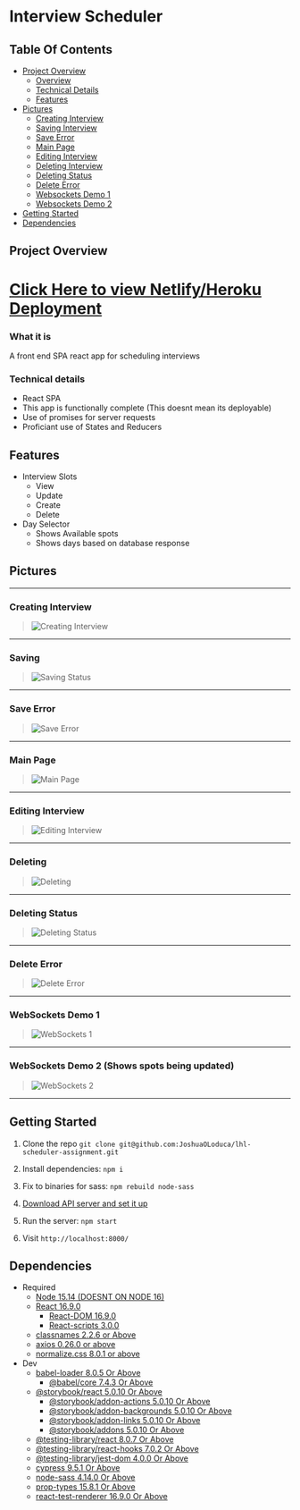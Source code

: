 # Interview Scheduler

## Table Of Contents

- [Project Overview](#project-overview)
  - [Overview](#what-it-is)
  - [Technical Details](#technical-details)
  - [Features](#features)
- [Pictures](#pictures)
  - [Creating Interview](#creating-interview)
  - [Saving Interview](#saving)
  - [Save Error](#save-error)
  - [Main Page](#main-page)
  - [Editing Interview](#editing-interview)
  - [Deleting Interview](#deleting)
  - [Deleting Status](#deleting-status)
  - [Delete Error](#delete-error)
  - [Websockets Demo 1](#websockets-1)
  - [Websockets Demo 2](#websockets-2)
- [Getting Started](#getting-started)
- [Dependencies](#dependencies)

## Project Overview

# [Click Here to view Netlify/Heroku Deployment](https://zealous-chandrasekhar-b32d76.netlify.app/)

### What it is

A front end SPA react app for scheduling interviews

### Technical details

- React SPA
- This app is functionally complete (This doesnt mean its deployable)
- Use of promises for server requests
- Proficiant use of States and Reducers

## Features

- Interview Slots
  - View
  - Update
  - Create
  - Delete
- Day Selector
  - Shows Available spots
  - Shows days based on database response

## Pictures

---

### Creating Interview

> ![Creating Interview](/readmefiles/imgs/Creating.webp)

---

### Saving

> ![Saving Status](/readmefiles/imgs/Saving.gif)

---

### Save Error

> ![Save Error](/readmefiles/imgs/Save%20Error.webp)

---

### Main Page

> ![Main Page](/readmefiles/imgs/Scheduled.webp)

---

### Editing Interview

> ![Editing Interview](/readmefiles/imgs/Editing.webp)

---

### Deleting

> ![Deleting](/readmefiles/imgs/Deleting.webp)

---

### Deleting Status

> ![Deleting Status](/readmefiles/imgs/Deleting.gif)

---

### Delete Error

> ![Delete Error](/readmefiles/imgs/Delete%20Error.webp)

---

### WebSockets Demo 1

> ![WebSockets 1](/readmefiles/imgs/WebSockets1.gif)

---

### WebSockets Demo 2 (Shows spots being updated)

> ![WebSockets 2](/readmefiles/imgs/WebSockets2.gif)

---

## Getting Started

1. Clone the repo `git clone git@github.com:JoshuaOLoduca/lhl-scheduler-assignment.git`
2. Install dependencies: `npm i`
3. Fix to binaries for sass: `npm rebuild node-sass`
4. [Download API server and set it up](https://github.com/JoshuaOLoduca/scheduler-api)
5. Run the server: `npm start`

6. Visit `http://localhost:8000/`

## Dependencies

- Required
  - [Node 15.14 (DOESNT ON NODE 16)](https://nodejs.org/en/)
  - [React 16.9.0](https://www.npmjs.com/package/react)
    - [React-DOM 16.9.0](https://www.npmjs.com/package/react-dom)
    - [React-scripts 3.0.0](https://www.npmjs.com/package/react-scripts)
  - [classnames 2.2.6 or Above](https://www.npmjs.com/package/classnames)
  - [axios 0.26.0 or above](https://www.npmjs.com/package/axios)
  - [normalize.css 8.0.1 or above](https://www.npmjs.com/package/normalize.css)
- Dev
  - [babel-loader 8.0.5 Or Above](https://www.npmjs.com/package/babel-loader)
    - [@babel/core 7.4.3 Or Above](https://www.npmjs.com/package/@babel/core)
  - [@storybook/react 5.0.10 Or Above](https://www.npmjs.com/package/@storybook/react)
    - [@storybook/addon-actions 5.0.10 Or Above](https://www.npmjs.com/package/@storybook/addon-actions)
    - [@storybook/addon-backgrounds 5.0.10 Or Above](https://www.npmjs.com/package/@storybook/addon-backgrounds)
    - [@storybook/addon-links 5.0.10 Or Above](https://www.npmjs.com/package/@storybook/addon-links)
    - [@storybook/addons 5.0.10 Or Above](https://www.npmjs.com/package/@storybook/addons)
  - [@testing-library/react 8.0.7 Or Above](https://www.npmjs.com/package/@testing-library/react)
  - [@testing-library/react-hooks 7.0.2 Or Above](https://www.npmjs.com/package/@testing-library/react-hooks)
  - [@testing-library/jest-dom 4.0.0 Or Above](https://www.npmjs.com/package/@testing-library/jest-dom)
  - [cypress 9.5.1 Or Above](https://www.npmjs.com/package/cypress)
  - [node-sass 4.14.0 Or Above](https://www.npmjs.com/package/node-sass)
  - [prop-types 15.8.1 Or Above](https://www.npmjs.com/package/prop-types)
  - [react-test-renderer 16.9.0 Or Above](https://www.npmjs.com/package/react-test-renderer)
